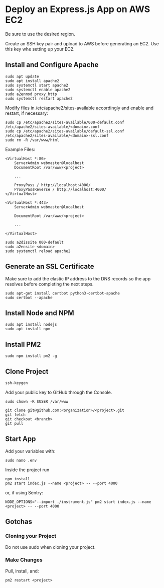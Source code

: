 # Deploy an Express.js App on AWS EC2

Be sure to use the desired region.

Create an SSH key pair and upload to AWS before generating an EC2. Use this key whe setting up your EC2.

## Install and Configure Apache

```
sudo apt update
sudo apt install apache2
sudo systemctl start apache2
sudo systemctl enable apache2
sudo a2enmod proxy_http
sudo systemctl restart apache2
```

Modify files in /etc/apache2/sites-available accordingly and enable and restart, if necessary:

```
sudo cp /etc/apache2/sites-available/000-default.conf /etc/apache2/sites-available/<domain>.conf
sudo cp /etc/apache2/sites-available/default-ssl.conf /etc/apache2/sites-available/<domain>-ssl.conf
sudo rm -R /var/www/html
```

Example Files:
```text
<VirtualHost *:80>
    ServerAdmin webmaster@localhost
    DocumentRoot /var/www/<project>

    ...
    
    ProxyPass / http://localhost:4000/
    ProxyPassReverse / http://localhost:4000/
</VirtualHost>

<VirtualHost *:443>
    ServerAdmin webmaster@localhost

    DocumentRoot /var/www/<project>

    ...
    
</VirtualHost>
```

```
sudo a2dissite 000-default
sudo a2ensite <domain>
sudo systemctl reload apache2
```

## Generate an SSL Certificate

Make sure to add the elastic IP address to the DNS records so the app resolves before completing the next steps.

```
sudo apt-get install certbot python3-certbot-apache
sudo certbot --apache
```

## Install Node and NPM

```
sudo apt install nodejs
sudo apt install npm
```

## Install PM2

```
sudo npm install pm2 -g 
```

## Clone Project

```
ssh-keygen
```

Add your public key to GitHub through the Console.

```
sudo chown -R $USER /var/www

git clone git@github.com:<organization>/<project>.git
git fetch
git checkout <branch>
git pull
```

## Start App

Add your variables with:
```
sudo nano .env
```

Inside the project run
```
npm install
pm2 start index.js --name <project> -- --port 4000
```

or, if using Sentry:
```
NODE_OPTIONS="--import ./instrument.js" pm2 start index.js --name <project> -- --port 4000
```

## Gotchas

### Cloning your Project

Do not use sudo when cloning your project.

### Make Changes

Pull, install, and:
```
pm2 restart <project>
```